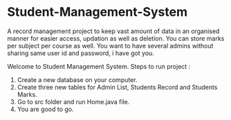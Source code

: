 # Student-Management-System

A record management project to keep vast amount of data in an organised manner for easier access, updation as well as deletion. 
You can store marks per subject per course as well.
You want to have several admins without sharing same user id and password, i have got you.

Welcome to Student Management System.
Steps to run project :
1. Create a new database on your computer.
2. Create three new tables for Admin List, Students Record and Students Marks.
3. Go to src folder and run Home.java file.
4. You are good to go.
